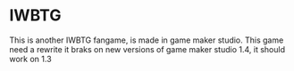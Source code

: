 # IWBTG
This is another IWBTG fangame,
 is made in game maker studio.
 This game need a rewrite it braks on new versions of game maker studio 1.4, it should work on 1.3 
